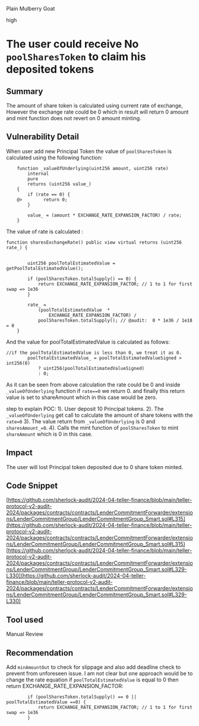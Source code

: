 Plain Mulberry Goat

high

# The user could receive No `poolSharesToken` to claim his deposited tokens

## Summary
The amount of share token is calculated using current rate of exchange, However the exchange rate could be 0 which in result will return 0 amount and mint function does not revert on 0 amount minting.

## Vulnerability Detail
When user add new Principal Token the value of `poolSharesToken` is calculated using the following function:
```solidity
    function _valueOfUnderlying(uint256 amount, uint256 rate)
        internal
        pure
        returns (uint256 value_)
    {
        if (rate == 0) {
    @>        return 0;
        }

        value_ = (amount * EXCHANGE_RATE_EXPANSION_FACTOR) / rate;
    }
``` 
The value of rate is calculated :
```solidity
function sharesExchangeRate() public view virtual returns (uint256 rate_) {
        

        uint256 poolTotalEstimatedValue = getPoolTotalEstimatedValue();

        if (poolSharesToken.totalSupply() == 0) {
            return EXCHANGE_RATE_EXPANSION_FACTOR; // 1 to 1 for first swap => 1e36
        }

        rate_ =
            (poolTotalEstimatedValue  *
                EXCHANGE_RATE_EXPANSION_FACTOR) /
            poolSharesToken.totalSupply(); // @audit:  0 * 1e36 / 1e18 = 0
    }
```
And the value for poolTotalEstimatedValue is calculated as follows:
```solidity
//if the poolTotalEstimatedValue is less than 0, we treat it as 0.  
        poolTotalEstimatedValue_ = poolTotalEstimatedValueSigned > int256(0)
            ? uint256(poolTotalEstimatedValueSigned)
            : 0;
```
As it can be seen from above calculation the rate could be 0 and inside `_valueOfUnderlying` function if `rate==0` we return 0.
and finally this return value is set to shareAmount which in this case would be zero.

step to explain POC:
1). User deposit 10 Principal tokens.
2). The `_valueOfUnderlying` get call to calculate the amount of share tokens with the `rate=0`
3). The value return from `_valueOfUnderlying` is 0 and `sharesAmount_=0`.
4). Calls the mint function of `poolSharesToken` to mint `shareAmount` which is 0 in this case.


## Impact
The user will lost Principal token deposited due to 0 share token minted.

## Code Snippet
[https://github.com/sherlock-audit/2024-04-teller-finance/blob/main/teller-protocol-v2-audit-2024/packages/contracts/contracts/LenderCommitmentForwarder/extensions/LenderCommitmentGroup/LenderCommitmentGroup_Smart.sol#L315](https://github.com/sherlock-audit/2024-04-teller-finance/blob/main/teller-protocol-v2-audit-2024/packages/contracts/contracts/LenderCommitmentForwarder/extensions/LenderCommitmentGroup/LenderCommitmentGroup_Smart.sol#L315)
[https://github.com/sherlock-audit/2024-04-teller-finance/blob/main/teller-protocol-v2-audit-2024/packages/contracts/contracts/LenderCommitmentForwarder/extensions/LenderCommitmentGroup/LenderCommitmentGroup_Smart.sol#L329-L330](https://github.com/sherlock-audit/2024-04-teller-finance/blob/main/teller-protocol-v2-audit-2024/packages/contracts/contracts/LenderCommitmentForwarder/extensions/LenderCommitmentGroup/LenderCommitmentGroup_Smart.sol#L329-L330)
## Tool used

Manual Review

## Recommendation
Add `minAmountOut` to check for slippage and also add deadline check to prevent  from unforeseen issue. I am not clear but one approach would be to change the rate equation if `poolTotalEstimatedValue` is equal to 0 then return EXCHANGE_RATE_EXPANSION_FACTOR:
```solidity
        if (poolSharesToken.totalSupply() == 0 || poolTotalEstimatedValue ==0) {
            return EXCHANGE_RATE_EXPANSION_FACTOR; // 1 to 1 for first swap => 1e36
        }

```